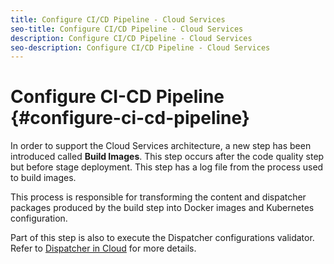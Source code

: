 ```yaml
---
title: Configure CI/CD Pipeline - Cloud Services
seo-title: Configure CI/CD Pipeline - Cloud Services
description: Configure CI/CD Pipeline - Cloud Services
seo-description: Configure CI/CD Pipeline - Cloud Services 
---
```


# Configure CI-CD Pipeline {#configure-ci-cd-pipeline} 


In order to support the Cloud Services architecture, a new step has been introduced called **Build Images**. This step occurs after the code quality step but before stage deployment. This step has a log file from the process used to build images.

This process is responsible for transforming the content and dispatcher packages produced by the build step into Docker images and Kubernetes configuration. 

Part of this step is also to execute the Dispatcher configurations validator. Refer to [Dispatcher in Cloud](help/implementing/dispatcher/dispatcher-cloud.md) for more details.